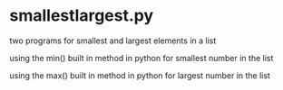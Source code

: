 # smallestlargest.py
two programs for smallest and largest elements in a list


using the min() built in method in python for smallest number in the list



using the max() built in method in python for largest number in the list
